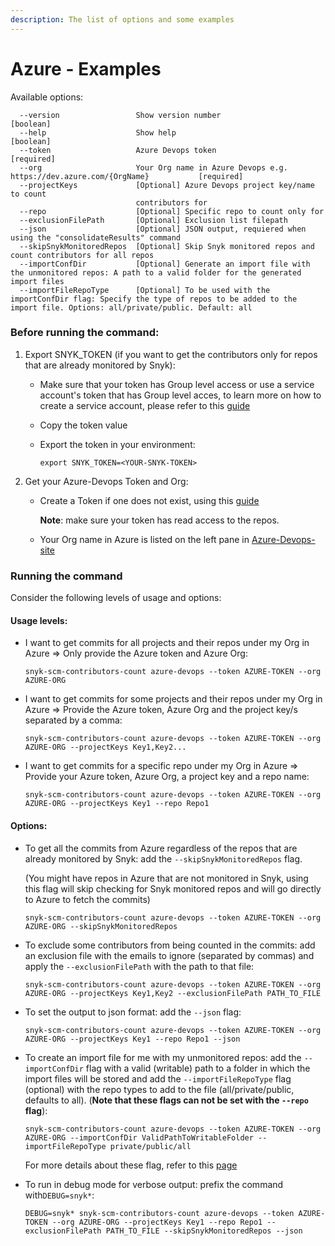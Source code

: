 ```yaml
---
description: The list of options and some examples
---
```


# Azure - Examples

Available options:

```
  --version                 Show version number                        [boolean]
  --help                    Show help                                  [boolean]
  --token                   Azure Devops token                         [required]
  --org                     Your Org name in Azure Devops e.g. https://dev.azure.com/{OrgName}           [required]
  --projectKeys             [Optional] Azure Devops project key/name to count
                            contributors for
  --repo                    [Optional] Specific repo to count only for
  --exclusionFilePath       [Optional] Exclusion list filepath
  --json                    [Optional] JSON output, requiered when using the "consolidateResults" command
  --skipSnykMonitoredRepos  [Optional] Skip Snyk monitored repos and count contributors for all repos
  --importConfDir           [Optional] Generate an import file with the unmonitored repos: A path to a valid folder for the generated import files
  --importFileRepoType      [Optional] To be used with the importConfDir flag: Specify the type of repos to be added to the import file. Options: all/private/public. Default: all
```

### Before running the command:

1. Export SNYK\_TOKEN (if you want to get the contributors only for repos that are already monitored by Snyk):
   * Make sure that your token has Group level access or use a service account's token that has Group level acces, to learn more on how to create a service account, please refer to this [guide](https://docs.snyk.io/features/integrations/managing-integrations/service-accounts#how-to-set-up-a-service-account)
   * Copy the token value
   *   Export the token in your environment:

       ```
       export SNYK_TOKEN=<YOUR-SNYK-TOKEN>
       ```
2. Get your Azure-Devops Token and Org:
   *   Create a Token if one does not exist, using this [guide](https://docs.microsoft.com/en-us/azure/devops/organizations/accounts/use-personal-access-tokens-to-authenticate?view=azure-devops\&tabs=preview-page)

       **Note**: make sure your token has read access to the repos.
   * Your Org name in Azure is listed on the left pane in [Azure-Devops-site](https://dev.azure.com)

### Running the command

Consider the following levels of usage and options:

#### Usage levels:

*   I want to get commits for all projects and their repos under my Org in Azure => Only provide the Azure token and Azure Org:

    ```
    snyk-scm-contributors-count azure-devops --token AZURE-TOKEN --org AZURE-ORG
    ```
*   I want to get commits for some projects and their repos under my Org in Azure => Provide the Azure token, Azure Org and the project key/s separated by a comma:

    ```
    snyk-scm-contributors-count azure-devops --token AZURE-TOKEN --org AZURE-ORG --projectKeys Key1,Key2...
    ```
*   I want to get commits for a specific repo under my Org in Azure => Provide your Azure token, Azure Org, a project key and a repo name:

    ```
    snyk-scm-contributors-count azure-devops --token AZURE-TOKEN --org AZURE-ORG --projectKeys Key1 --repo Repo1
    ```

#### Options:

*   To get all the commits from Azure regardless of the repos that are already monitored by Snyk: add the `--skipSnykMonitoredRepos` flag.

    (You might have repos in Azure that are not monitored in Snyk, using this flag will skip checking for Snyk monitored repos and will go directly to Azure to fetch the commits)

    ```
    snyk-scm-contributors-count azure-devops --token AZURE-TOKEN --org AZURE-ORG --skipSnykMonitoredRepos
    ```
*   To exclude some contributors from being counted in the commits: add an exclusion file with the emails to ignore (separated by commas) and apply the `--exclusionFilePath` with the path to that file:

    ```
    snyk-scm-contributors-count azure-devops --token AZURE-TOKEN --org AZURE-ORG --projectKeys Key1,Key2 --exclusionFilePath PATH_TO_FILE
    ```
*   To set the output to json format: add the `--json` flag:

    ```
    snyk-scm-contributors-count azure-devops --token AZURE-TOKEN --org AZURE-ORG --projectKeys Key1 --repo Repo1 --json
    ```
*   To create an import file for me with my unmonitored repos: add the `--importConfDir` flag with a valid (writable) path to a folder in which the import files will be stored and add the `--importFileRepoType` flag (optional) with the repo types to add to the file (all/private/public, defaults to all). (**Note that these flags can not be set with the `--repo` flag**):

    ```
    snyk-scm-contributors-count azure-devops --token AZURE-TOKEN --org AZURE-ORG --importConfDir ValidPathToWritableFolder --importFileRepoType private/public/all
    ```

    For more details about these flag, refer to this [page](../../creating-and-using-the-import-files.md)
*   To run in debug mode for verbose output: prefix the command with`DEBUG=snyk*`:

    ```
    DEBUG=snyk* snyk-scm-contributors-count azure-devops --token AZURE-TOKEN --org AZURE-ORG --projectKeys Key1 --repo Repo1 --exclusionFilePath PATH_TO_FILE --skipSnykMonitoredRepos --json
    ```
